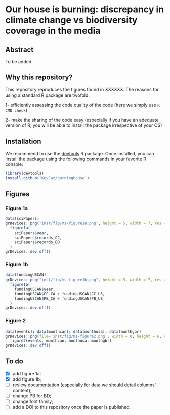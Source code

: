 # Our house is burning: discrepancy in climate change vs biodiversity coverage in the media


## Abstract

To be added.



## Why this repository?

This repository reproduces the figures found in XXXXXX.
The reasons for using a standard R package are  twofold:

1- efficiently assessing the code quality of the code (here we simply use `R CMD check`)

2- make the sharing of the code easy (especially if you have an adequate version
  of R, you will be able to install the package irrespective of your OS)



## Installation

We recommend to use the [devtools](https://cran.r-project.org/web/packages/devtools/index.html)
R package. Once installed, you can install the package using the following
commands in your favorite R console:

```r
library(devtools)
install_github('KevCaz/burningHouse')
```

## Figures

### Figure 1a

```r
data(sciPapers)
grDevices::png('inst/fig/ms-figure1a.png', height = 5, width = 7, res = 300, unit = 'in')
  figure1a(
    sciPapers$year,
    sciPapers$records_CC,
    sciPapers$records_BD
  )
grDevices::dev.off()
```

### Figure 1b

```r
data(fundingUSCAN)
grDevices::png("inst/fig/ms-figure1b.png", height = 5, width = 7, res = 300, unit = "in")
  figure1b(
    fundingUSCAN$year,
    fundingUSCAN$CC_CA + fundingUSCAN$CC_US,
    fundingUSCAN$PB_CA + fundingUSCAN$PB_US
  )
grDevices::dev.off()
```

<!-- ![](inst/fig/ms-figure1a.png) -->


### Figure 2

```r
data(events); data(monthcan); data(monthusa); data(monthgbr)
grDevices::png(file='inst/fig/ms-figure2.png', width = 8, height = 6, res = 300, unit = 'in')
  figure2(events, monthcan, monthusa, monthgbr)
grDevices::dev.off()
```

<!-- ![](inst/fig/ms-figure2.png) -->


## To do

- [X] add figure 1a;
- [X] add figure 1b;
- [ ] review documentation (especially for data we should detail columns' content);
- [ ] change PB for BD;
- [ ] change font family;
- [ ] add a DOI to this repository once the paper is published.
